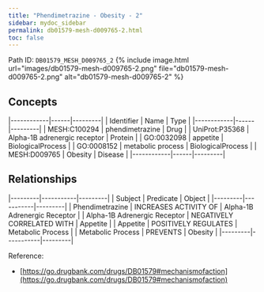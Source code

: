 ```yaml
---
title: "Phendimetrazine - Obesity - 2"
sidebar: mydoc_sidebar
permalink: db01579-mesh-d009765-2.html
toc: false 
---
```



Path ID: `DB01579_MESH_D009765_2`
{% include image.html url="images/db01579-mesh-d009765-2.png" file="db01579-mesh-d009765-2.png" alt="db01579-mesh-d009765-2" %}

## Concepts

|------------|------|---------|
| Identifier | Name | Type    |
|------------|------|---------|
| MESH:C100294 | phendimetrazine | Drug |
| UniProt:P35368 | Alpha-1B adrenergic receptor | Protein |
| GO:0032098 | appetite | BiologicalProcess |
| GO:0008152 | metabolic process | BiologicalProcess |
| MESH:D009765 | Obesity | Disease |
|------------|------|---------|

## Relationships

|---------|-----------|---------|
| Subject | Predicate | Object  |
|---------|-----------|---------|
| Phendimetrazine | INCREASES ACTIVITY OF | Alpha-1B Adrenergic Receptor |
| Alpha-1B Adrenergic Receptor | NEGATIVELY CORRELATED WITH | Appetite |
| Appetite | POSITIVELY REGULATES | Metabolic Process |
| Metabolic Process | PREVENTS | Obesity |
|---------|-----------|---------|

Reference: 
  - [https://go.drugbank.com/drugs/DB01579#mechanismofaction](https://go.drugbank.com/drugs/DB01579#mechanismofaction)
